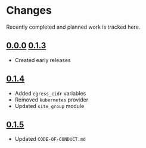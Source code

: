 # Changes
Recently completed and planned work is tracked here.

## [0.0.0](.) [0.1.3](.)
- Created early releases

## [0.1.4](.)
- Added `egress_cidr` variables
- Removed `kubernetes` provider
- Updated `site_group` module

## [0.1.5](.)
- Updated `CODE-OF-CONDUCT.md`
